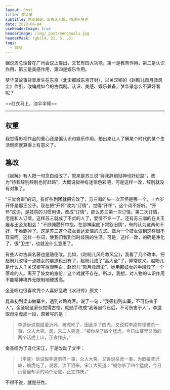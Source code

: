 ```yaml
---
layout: Post
title: 梦华录
subtitle: 东京真是，富贵迷人眼，情深不堪许
date: 2022-06-04
useHeaderImage: true
headerImage: /img/_post/menghualu.jpg
headerMask: rgb(14, 21, 5, .5)
tags:
  - 影视
---
```


据说周总理曾在广州会议上提出，文艺有四大功能，第一是教育作用，第二是认识作用，第三是美感作用，第四是娱乐作用。

梦华录故事背景发生在东京（北宋都城东京开封），以关汉卿的《赵盼儿风月救风尘》作引，改编成如今的古偶剧。认识、美感、娱乐兼备，梦华录怎么不算好看呢？

==红衣马上，油伞半倾==

<bilibili id="BV1q34y1L7R5" />

---

## 权重

我觉得影视作品的重心还是偏认识和娱乐作用。拍出来让人了解某个时代的某个生活侧面就算得上有意义了。

## 篡改

《起解》有人把一句念白给改了，原来是苏三说“待我辞别狱神也好赶路”，改为“待我辞别辞别也好赶路”，大概说狱神有迷信色彩吧，可是这样一改，辞别就没有对象了。

“三堂会审”的词，有好些剧团就把它改了，苏三唱的头一次开怀是哪一个，十六岁开怀是那王公子。现在把“开怀”改为“订情”，觉得“开怀”，这个词不好听。“开怀”这词，是妓院的习惯用语，改成“订情”，那么苏三第一次订情，第二次订情，老是和人订情，这样苏三就成了不贞的人了，爱情不专一了。还有苏三唱的在关王庙与王金龙相会：“不顾腌臜怀中抱，在那神案底下叙叙旧情”，有的认为这两句不好，干脆删掉了。这是苏三这个妓女表达爱情的方式。做为一个妓女做到这样很不容易呵。这样一些词，使我们看到当时妓院的生活。可是，这样一改，的确是净化了，很“卫生”，也就没什么意思了。

有些人对古典名著也是随便改。比如，《赵盼儿风月救风尘》，我看了几个改本，把赵盼儿改得一点妓女的痕迹也没有了，赵盼儿成了“高大全”了，非常仗义。赵盼儿是什么人？关汉卿写得很明白，赵盼儿“风月救风尘”，她用那妓女的手段救了一个落难的人。离开了妓女的身份，这个戏就不存在。所以，我想，对人物的认识作用不能精神境界无限制地硬拔高。

金圣叹也很喜欢凭个人喜好乱改《水浒传》原文：

晁盖初到梁山做寨主，遇到过路商客。说了一句：“我等初到山寨，不可伤害于人”。金圣叹这家伙觉得古怪，就随手改成“我等自今已后，不可伤害于人”。李逵取母杀虎那一段，原著写的是：

> 李逵诉说取娘至沂岭，被虎吃了，因此杀了四虎。又说假李逵剪径被杀一事，众人大笑。晁、宋二人笑道：“被你杀了四个猛虎，今日山寨里又添的两个活虎上山，正宜作庆。”

金圣叹为了丑化宋江，于是改动了文字：

> （李逵）诉说假李逵剪径一事，众人大笑。又诉说杀虎一事，为取娘至沂岭，被虎吃了，说罢，流下泪来。宋江大笑道：“被你杀了四个猛虎，今日山寨里却添的两个活虎，正宜作庆。”

不得不说，就是任性。
